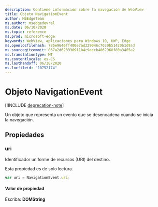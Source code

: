 ```yaml
---
description: Contiene información sobre la navegación de WebView
title: Objeto NavigationEvent
author: MSEdgeTeam
ms.author: msedgedevrel
ms.date: 06/10/2020
ms.topic: reference
ms.prod: microsoft-edge
keywords: WebView, aplicaciones para Windows 10, UWP, Edge
ms.openlocfilehash: 785e9646ff400e7ad229046c7030b51420b1d9ad
ms.sourcegitcommit: 037a2d62333691104c9accb4862968f80a3465a2
ms.translationtype: MT
ms.contentlocale: es-ES
ms.lasthandoff: 06/18/2020
ms.locfileid: "10752174"
---
```

# Objeto NavigationEvent  

[!INCLUDE [deprecation-note](../includes/deprecation-note.md)]  

Un objeto que representa un evento que se desencadena cuando se inicia la navegación.  

## Propiedades  

### uri  

Identificador uniforme de recursos (URI) del destino.  

Esta propiedad es de solo lectura.  

```javascript
var uri = NavigationEvent.uri;
```  

#### Valor de propiedad  

Escriba: **DOMString**  
